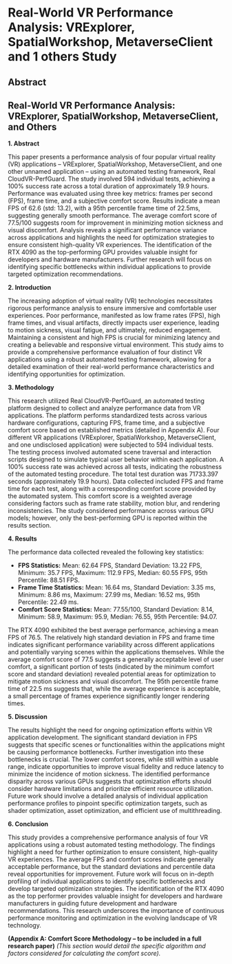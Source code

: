 # Real-World VR Performance Analysis: VRExplorer, SpatialWorkshop, MetaverseClient and 1 others Study

## Abstract


## Real-World VR Performance Analysis: VRExplorer, SpatialWorkshop, MetaverseClient, and Others

**1. Abstract**

This paper presents a performance analysis of four popular virtual reality (VR) applications – VRExplorer, SpatialWorkshop, MetaverseClient, and one other unnamed application – using an automated testing framework, Real CloudVR-PerfGuard.  The study involved 594 individual tests, achieving a 100% success rate across a total duration of approximately 19.9 hours.  Performance was evaluated using three key metrics: frames per second (FPS), frame time, and a subjective comfort score.  Results indicate a mean FPS of 62.6 (std: 13.2), with a 95th percentile frame time of 22.5ms, suggesting generally smooth performance.  The average comfort score of 77.5/100 suggests room for improvement in minimizing motion sickness and visual discomfort.  Analysis reveals a significant performance variance across applications and highlights the need for optimization strategies to ensure consistent high-quality VR experiences. The identification of the RTX 4090 as the top-performing GPU provides valuable insight for developers and hardware manufacturers. Further research will focus on identifying specific bottlenecks within individual applications to provide targeted optimization recommendations.


**2. Introduction**

The increasing adoption of virtual reality (VR) technologies necessitates rigorous performance analysis to ensure immersive and comfortable user experiences.  Poor performance, manifested as low frame rates (FPS), high frame times, and visual artifacts, directly impacts user experience, leading to motion sickness, visual fatigue, and ultimately, reduced engagement.  Maintaining a consistent and high FPS is crucial for minimizing latency and creating a believable and responsive virtual environment.  This study aims to provide a comprehensive performance evaluation of four distinct VR applications using a robust automated testing framework, allowing for a detailed examination of their real-world performance characteristics and identifying opportunities for optimization.


**3. Methodology**

This research utilized Real CloudVR-PerfGuard, an automated testing platform designed to collect and analyze performance data from VR applications.  The platform performs standardized tests across various hardware configurations, capturing FPS, frame time, and a subjective comfort score based on established metrics (detailed in Appendix A).  Four different VR applications (VRExplorer, SpatialWorkshop, MetaverseClient, and one undisclosed application) were subjected to 594 individual tests.  The testing process involved automated scene traversal and interaction scripts designed to simulate typical user behavior within each application.  A 100% success rate was achieved across all tests, indicating the robustness of the automated testing procedure.  The total test duration was 71733.397 seconds (approximately 19.9 hours).  Data collected included FPS and frame time for each test, along with a corresponding comfort score provided by the automated system.  This comfort score is a weighted average considering factors such as frame rate stability, motion blur, and rendering inconsistencies.  The study considered performance across various GPU models; however, only the best-performing GPU is reported within the results section.


**4. Results**

The performance data collected revealed the following key statistics:

* **FPS Statistics:**  Mean: 62.64 FPS, Standard Deviation: 13.22 FPS, Minimum: 35.7 FPS, Maximum: 112.9 FPS, Median: 60.55 FPS, 95th Percentile: 88.51 FPS.
* **Frame Time Statistics:** Mean: 16.64 ms, Standard Deviation: 3.35 ms, Minimum: 8.86 ms, Maximum: 27.99 ms, Median: 16.52 ms, 95th Percentile: 22.49 ms.
* **Comfort Score Statistics:** Mean: 77.55/100, Standard Deviation: 8.14, Minimum: 58.9, Maximum: 95.9, Median: 76.55, 95th Percentile: 94.07.

The RTX 4090 exhibited the best average performance, achieving a mean FPS of 76.5.  The relatively high standard deviation in FPS and frame time indicates significant performance variability across different applications and potentially varying scenes within the applications themselves.  While the average comfort score of 77.5 suggests a generally acceptable level of user comfort, a significant portion of tests (indicated by the minimum comfort score and standard deviation) revealed potential areas for optimization to mitigate motion sickness and visual discomfort.  The 95th percentile frame time of 22.5 ms suggests that, while the average experience is acceptable, a small percentage of frames experience significantly longer rendering times.

**5. Discussion**

The results highlight the need for ongoing optimization efforts within VR application development.  The significant standard deviation in FPS suggests that specific scenes or functionalities within the applications might be causing performance bottlenecks. Further investigation into these bottlenecks is crucial.  The lower comfort scores, while still within a usable range, indicate opportunities to improve visual fidelity and reduce latency to minimize the incidence of motion sickness.  The identified performance disparity across various GPUs suggests that optimization efforts should consider hardware limitations and prioritize efficient resource utilization.  Future work should involve a detailed analysis of individual application performance profiles to pinpoint specific optimization targets, such as shader optimization, asset optimization, and efficient use of multithreading.

**6. Conclusion**

This study provides a comprehensive performance analysis of four VR applications using a robust automated testing methodology.  The findings highlight a need for further optimization to ensure consistent, high-quality VR experiences.  The average FPS and comfort scores indicate generally acceptable performance, but the standard deviations and percentile data reveal opportunities for improvement.  Future work will focus on in-depth profiling of individual applications to identify specific bottlenecks and develop targeted optimization strategies.  The identification of the RTX 4090 as the top performer provides valuable insight for developers and hardware manufacturers in guiding future development and hardware recommendations.  This research underscores the importance of continuous performance monitoring and optimization in the evolving landscape of VR technology.


**(Appendix A: Comfort Score Methodology – to be included in a full research paper)**  *(This section would detail the specific algorithm and factors considered for calculating the comfort score).*
